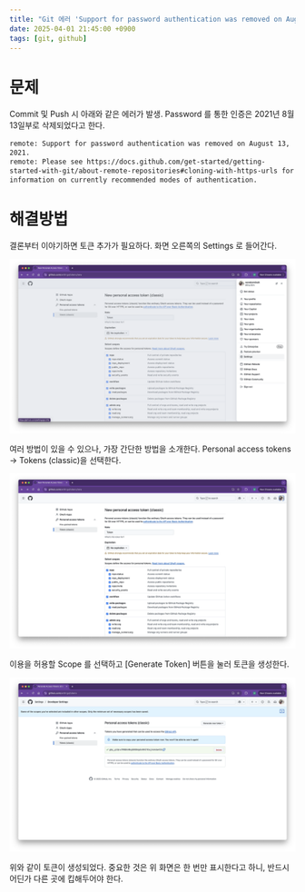 ```yaml
---
title: "Git 에러 'Support for password authentication was removed on August 13, 2021.' 해결 방법"
date: 2025-04-01 21:45:00 +0900
tags: [git, github]
---
```


# 문제

Commit 및 Push 시 아래와 같은 에러가 발생. Password 를 통한 인증은 2021년 8월 13일부로 삭제되었다고 한다.

```
remote: Support for password authentication was removed on August 13, 2021.
remote: Please see https://docs.github.com/get-started/getting-started-with-git/about-remote-repositories#cloning-with-https-urls for information on currently recommended modes of authentication.
```

# 해결방법

결론부터 이야기하면 토큰 추가가 필요하다. 화면 오른쪽의 Settings 로 들어간다.

![image-20220316000904422](../assets/img/image-20250402002005806.png)

여러 방법이 있을 수 있으나, 가장 간단한 방법을 소개한다. Personal access tokens → Tokens (classic)을 선택한다.

![image-20220316000904422](../assets/img/image-20250402002031118.png)

이용을 허용할 Scope 를 선택하고 [Generate Token] 버튼을 눌러 토큰을 생성한다.

![image-20220316000904422](../assets/img/image-20250402002044140.png)

위와 같이 토큰이 생성되었다. 중요한 것은 위 화면은 한 번만 표시한다고 하니, 반드시 어딘가 다른 곳에 킵해두어야 한다.